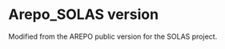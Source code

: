 Arepo_SOLAS version
====================

Modified from the AREPO public version for the SOLAS project.
